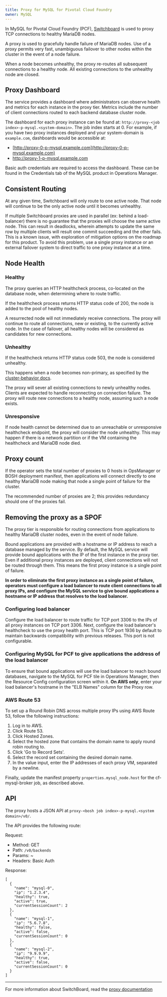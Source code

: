 ```yaml
---
title: Proxy for MySQL for Pivotal Cloud Foundry
owner: MySQL
---
```



In MySQL for Pivotal Cloud Foundry (PCF), [Switchboard](https://github.com/cloudfoundry-incubator/switchboard) is used to proxy TCP connections to healthy MariaDB nodes.

A proxy is used to gracefully handle failure of MariaDB nodes. Use of a proxy permits very fast, unambiguous failover to other nodes within the cluster in the event of a node failure.

When a node becomes unhealthy, the proxy re-routes all subsequent connections to a healthy node. All existing connections to the unhealthy node are closed.

## <a id="proxy-dashboard"></a>Proxy Dashboard ##

The service provides a dashboard where administrators can observe health and metrics for each instance in the proxy tier. Metrics include the number of client connections routed to each backend database cluster node.

The dashboard for each proxy instance can be found at: `http://proxy-<job index>-p-mysql.<system-domain>`. The job index starts at 0. For example, if you have two proxy instances deployed and your system-domain is `example.com`, dashboards would be accessible at:

- [http://proxy-0-p-mysql.example.com](http://proxy-0-p-mysql.example.com)
- http://proxy-1-p-mysql.example.com

Basic auth credentials are required to access the dashboard. These can be found in the Credentials tab of the MySQL product in Operations Manager.

## <a id="consistent-routing"></a>Consistent Routing ##

At any given time, Switchboard will only route to one active node. That node will continue to be the only active node until it becomes unhealthy.

If multiple Switchboard proxies are used in parallel (ex: behind a load-balancer) there is no guarantee that the proxies will choose the same active node. This can result in deadlocks, wherein attempts to update the same row by multiple clients will result one commit succeeding and the other fails. This is a known issue, with exploration of mitigation options on the roadmap for this product. To avoid this problem, use a single proxy instance or an external failover system to direct traffic to one proxy instance at a time.


## <a id="node-health"></a>Node Health ##

### <a id="healthy"></a>Healthy ###

The proxy queries an HTTP healthcheck process, co-located on the database node, when determining where to route traffic.

If the healthcheck process returns HTTP status code of 200, the node is added to the pool of healthy nodes.

A resurrected node will not immediately receive connections. The proxy will continue to route all connections, new or existing, to the currently active node. In the case of failover, all healthy nodes will be considered as candidates for new connections.

### <a id="unhealthy"></a>Unhealthy ###

If the healthcheck returns HTTP status code 503, the node is considered unhealthy.

This happens when a node becomes non-primary, as specified by the [cluster-behavior docs](cluster-behavior.html).

The proxy will sever all existing connections to newly unhealthy nodes. Clients are expected to handle reconnecting on connection failure. The proxy will route new connections to a healthy node, assuming such a node exists.

### <a id="unresponsive"></a>Unresponsive ###

If node health cannot be determined due to an unreachable or unresponsive healthcheck endpoint, the proxy will consider the node unhealthy. This may happen if there is a network partition or if the VM containing the healthcheck and MariaDB node died.


## <a id="proxy-count"></a>Proxy count ##

If the operator sets the total number of proxies to 0 hosts in OpsManager or BOSH deployment manifest, then applications will connect directly to one healthy MariaDB node making that node a single point of failure for the cluster.

The recommended number of proxies are 2; this provides redundancy should one of the proxies fail.

## <a id="proxy-spof"></a>Removing the proxy as a SPOF ##

The proxy tier is responsible for routing connections from applications to healthy MariaDB cluster nodes, even in the event of node failure.

Bound applications are provided with a hostname or IP address to reach a database managed by the service. By default, the MySQL service will provide bound applications with the IP of the first instance in the proxy tier. Even if additional proxy instances are deployed, client connections will not be routed through them. This means the first proxy instance is a single point of failure.

**In order to eliminate the first proxy instance as a single point of failure, operators must configure a load balancer to route client connections to all proxy IPs, and configure the MySQL service to give bound applications a hostname or IP address that resolves to the load balancer.**

### <a id="lb-config"></a>Configuring load balancer ###

Configure the load balancer to route traffic for TCP port 3306 to the IPs of all proxy instances on TCP port 3306. Next, configure the load balancer's healthcheck to use the proxy health port. This is TCP port 1936 by default to maintain backwards compatibility with previous releases. This port is not configurable.

### <a id="lb-proxy-config"></a>Configuring MySQL for PCF to give applications the address of the load balancer
To ensure that bound applications will use the load balancer to reach bound databases, navigate to the MySQL for PCF tile in Operations Manager, then the Resource Config configuration screen within it. **On AWS only**, enter your load balancer's hostname in the "ELB Names" column for the Proxy row.

### <a id="route-53"></a>AWS Route 53 ###

To set up a Round Robin DNS across multiple proxy IPs using AWS Route 53,
follow the following instructions:

1. Log in to AWS.
2. Click Route 53.
3. Click Hosted Zones.
4. Select the hosted zone that contains the domain name to apply round robin routing to.
5. Click 'Go to Record Sets'.
6. Select the record set containing the desired domain name.
7. In the value input, enter the IP addresses of each proxy VM, separated by a newline.

Finally, update the manifest property `properties.mysql_node.host` for the cf-mysql-broker job, as described above.

## <a id="switchboard-api"></a> API

The proxy hosts a JSON API at `proxy-<bosh job index>-p-mysql.<system domain>/v0/`.

The API provides the following route:

Request:

*  Method: GET
*  Path: `/v0/backends`
*  Params: ~
*  Headers: Basic Auth

Response:

```
[
  {
    "name": "mysql-0",
    "ip": "1.2.3.4",
    "healthy": true,
    "active": true,
    "currentSessionCount": 2
  },
  {
    "name": "mysql-1",
    "ip": "5.6.7.8",
    "healthy": false,
    "active": false,
    "currentSessionCount": 0
  },
  {
    "name": "mysql-2",
    "ip": "9.9.9.9",
    "healthy": true,
    "active": false,
    "currentSessionCount": 0
  }
]
```

---

For more information about SwitchBoard, read the [proxy documentation](proxy.html)

